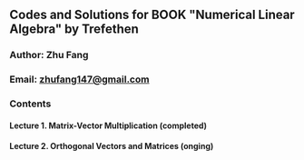 ## Codes and Solutions for BOOK "Numerical Linear Algebra" by Trefethen
### Author: Zhu Fang
### Email: zhufang147@gmail.com
### Contents

#### Lecture 1. Matrix-Vector Multiplication (completed)
#### Lecture 2. Orthogonal Vectors and Matrices (onging) 


